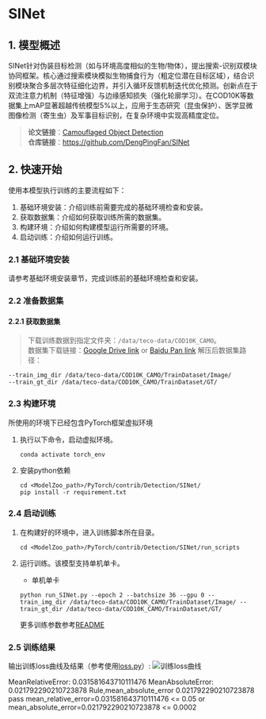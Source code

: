 
# SINet
## 1. 模型概述  
SINet针对伪装目标检测（如与环境高度相似的生物/物体），提出搜索-识别双模块协同框架。核心通过搜索模块模拟生物捕食行为（粗定位潜在目标区域），结合识别模块聚合多层次特征细化边界，并引入循环反馈机制迭代优化预测。创新点在于双流注意力机制（特征增强）与边缘感知损失（强化轮廓学习）。在COD10K等数据集上mAP显著超越传统模型5%以上，应用于生态研究（昆虫保护）、医学显微图像检测（寄生虫）及军事目标识别，在复杂环境中实现高精度定位。
> **论文链接**：[Camouflaged Object Detection](https://openaccess.thecvf.com/content_CVPR_2020/papers/Fan_Camouflaged_Object_Detection_CVPR_2020_paper.pdf)  
> **仓库链接**：https://github.com/DengPingFan/SINet   

## 2. 快速开始  
使用本模型执行训练的主要流程如下：  
1. 基础环境安装：介绍训练前需要完成的基础环境检查和安装。  
2. 获取数据集：介绍如何获取训练所需的数据集。  
3. 构建环境：介绍如何构建模型运行所需要的环境。  
4. 启动训练：介绍如何运行训练。  

### 2.1 基础环境安装  

请参考基础环境安装章节，完成训练前的基础环境检查和安装。  

### 2.2 准备数据集  
#### 2.2.1 获取数据集  
> 下载训练数据到指定文件夹：```/data/teco-data/COD10K_CAMO```。  
> 数据集下载链接：[Google Drive link](https://drive.google.com/file/d/1D9bf1KeeCJsxxri6d2qAC7z6O1X_fxpt/view?usp=sharing) or [Baidu Pan link](https://pan.baidu.com/s/1XL6OjpDF-MVnXOY6-bdaBg)
> 解压后数据集路径：
```
--train_img_dir /data/teco-data/COD10K_CAMO/TrainDataset/Image/  
--train_gt_dir /data/teco-data/COD10K_CAMO/TrainDataset/GT/
```



### 2.3 构建环境

所使用的环境下已经包含PyTorch框架虚拟环境  
1. 执行以下命令，启动虚拟环境。  
    ```
    conda activate torch_env  
    ```
2. 安装python依赖  
    ```
    cd <ModelZoo_path>/PyTorch/contrib/Detection/SINet/
	pip install -r requirement.txt
    ```
### 2.4 启动训练  
1. 在构建好的环境中，进入训练脚本所在目录。  
    ```
    cd <ModelZoo_path>/PyTorch/contrib/Detection/SINet/run_scripts
    ```

2. 运行训练。该模型支持单机单卡。

    -  单机单卡
    ```
   python run_SINet.py --epoch 2 --batchsize 36 --gpu 0 --train_img_dir /data/teco-data/COD10K_CAMO/TrainDataset/Image/ --train_gt_dir /data/teco-data/COD10K_CAMO/TrainDataset/GT/
    
   ```
    更多训练参数参考[README](run_scripts/README.md)

### 2.5 训练结果
输出训练loss曲线及结果（参考使用[loss.py](./run_scripts/loss.py)）: 
![训练loss曲线](./run_scripts/loss.jpg)

MeanRelativeError: 0.031581643710111476
MeanAbsoluteError: 0.021792290210723878
Rule,mean_absolute_error 0.021792290210723878
pass mean_relative_error=0.031581643710111476 <= 0.05 or mean_absolute_error=0.021792290210723878 <= 0.0002
